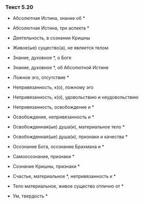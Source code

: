 ### Текст 5.20

- Абсолютная Истина, знание об *

- Абсолютная Истина, три аспекта *

- Деятельность, в сознании Кришны

- Живое(ые) существо(а), не является телом

- Знание, духовное *, о Боге

- Знание, духовное *, об Абсолютной Истине

- Ложное эго, отсутствие *

- Непривязанность, к(о), ложному эго

- Непривязанность, к(о), удовольствию и неудовольствию

- Непривязанность, освобождение и *

- Освобождение, непривязанность и *

- Освобожденная(ые) душа(и), материальное тело *

- Освобожденная(ые) душа(и), признаки и качества *

- Осознание Бога, осознание Брахмана и *

- Самоосознание, признаки *

- Сознание Кришны, признаки *

- Счастье, материальное *, непривязанность к *

- Тело материальное, живое существо отлично от *

- Ум, твердость *
	
